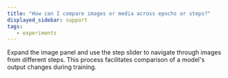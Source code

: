 ```yaml
---
title: "How can I compare images or media across epochs or steps?"
displayed_sidebar: support
tags:
   - experiments
---
```

Expand the image panel and use the step slider to navigate through images from different steps. This process facilitates comparison of a model's output changes during training.